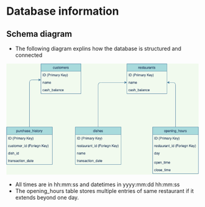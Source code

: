 # Database information


## Schema diagram

- The following diagram explins how the database is structured and connected

![schema diagram](images/schema_food_delivery.png)


- All times are in hh:mm:ss and datetimes in yyyy:mm:dd hh:mm:ss
- The opening_hours table stores multiple entries of same restaurant if it extends beyond one day.
